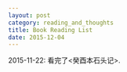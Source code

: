 ```yaml
---
layout: post
category: reading_and_thoughts
title: Book Reading List
date: 2015-12-04
---
```


2015-11-22: 看完了<癸酉本石头记>.